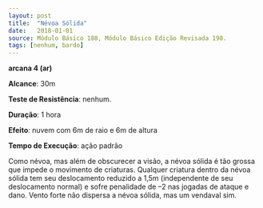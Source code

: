 ```yaml
---
layout: post
title:  "Névoa Sólida"
date:   2018-01-01
source: Módulo Básico 188, Módulo Básico Edição Revisada 198.
tags: [nenhum, bardo]
---
```


**arcana 4 (ar)**

**Alcance**: 30m

**Teste de Resistência**: nenhum.

**Duração**: 1 hora

**Efeito**: nuvem com 6m de raio e 6m de altura

**Tempo de Execução**: ação padrão

Como névoa, mas além de obscurecer a visão, a névoa sólida é tão grossa que impede o movimento de criaturas. Qualquer criatura dentro da névoa sólida tem seu deslocamento reduzido a 1,5m (independente de seu deslocamento normal) e sofre penalidade de –2 nas jogadas de ataque e dano.
Vento forte não dispersa a névoa sólida, mas um vendaval sim.

